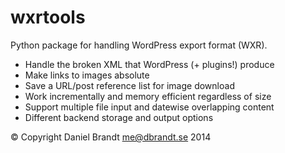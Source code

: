 # wxrtools
Python package for handling WordPress export format (WXR).
 - Handle the broken XML that WordPress (+ plugins!) produce
 - Make links to images absolute
 - Save a URL/post reference list for image download
 - Work incrementally and memory efficient regardless of size
 - Support multiple file input and datewise overlapping content
 - Different backend storage and output options

© Copyright Daniel Brandt <me@dbrandt.se> 2014 
